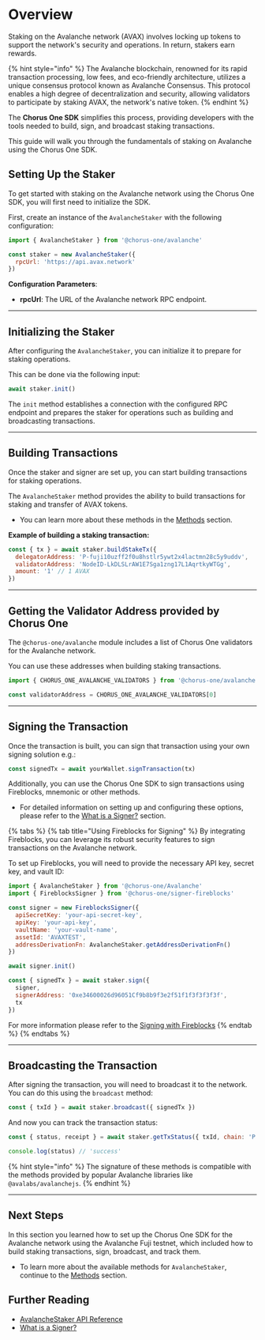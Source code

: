 # Overview

Staking on the Avalanche network (AVAX) involves locking up tokens to support the network's security and operations. In return, stakers earn rewards.

{% hint style="info" %}
The Avalanche blockchain, renowned for its rapid transaction processing, low fees, and eco-friendly architecture, utilizes a unique consensus protocol known as Avalanche Consensus. This protocol enables a high degree of decentralization and security, allowing validators to participate by staking AVAX, the network's native token.
{% endhint %}

The **Chorus One SDK** simplifies this process, providing developers with the tools needed to build, sign, and broadcast staking transactions.

This guide will walk you through the fundamentals of staking on Avalanche using the Chorus One SDK.

## Setting Up the Staker

To get started with staking on the Avalanche network using the Chorus One SDK, you will first need to initialize the SDK.

First, create an instance of the `AvalancheStaker` with the following configuration:

```javascript
import { AvalancheStaker } from '@chorus-one/avalanche'

const staker = new AvalancheStaker({
  rpcUrl: 'https://api.avax.network'
})
```

**Configuration Parameters**:

- **rpcUrl**: The URL of the Avalanche network RPC endpoint.

---

## Initializing the Staker

After configuring the `AvalancheStaker`, you can initialize it to prepare for staking operations.

This can be done via the following input:

```javascript
await staker.init()
```

The `init` method establishes a connection with the configured RPC endpoint and prepares the staker for operations such as building and broadcasting transactions.

---

## Building Transactions

Once the staker and signer are set up, you can start building transactions for staking operations.

The `AvalancheStaker` method provides the ability to build transactions for staking and transfer of AVAX tokens.

- You can learn more about these methods in the [Methods](methods.md) section.

**Example of building a staking transaction:**

```javascript
const { tx } = await staker.buildStakeTx({
  delegatorAddress: 'P-fuji10uzff2f0u8hstlr5ywt2x4lactmn28c5y9uddv',
  validatorAddress: 'NodeID-LkDLSLrAW1E7Sga1zng17L1AqrtkyWTGg',
  amount: '1' // 1 AVAX
})
```

---

## Getting the Validator Address provided by Chorus One

The `@chorus-one/avalanche` module includes a list of Chorus One validators for the Avalanche network.

You can use these addresses when building staking transactions.

```javascript
import { CHORUS_ONE_AVALANCHE_VALIDATORS } from '@chorus-one/avalanche'

const validatorAddress = CHORUS_ONE_AVALANCHE_VALIDATORS[0]
```

---

## Signing the Transaction

Once the transaction is built, you can sign that transaction using your own signing solution e.g.:

```js
const signedTx = await yourWallet.signTransaction(tx)
```

Additionally, you can use the Chorus One SDK to sign transactions using Fireblocks, mnemonic or other methods.

- For detailed information on setting up and configuring these options, please refer to the [What is a Signer?](../signers-explained/what-is-a-signer.md) section.

{% tabs %}
{% tab title="Using Fireblocks for Signing" %}
By integrating Fireblocks, you can leverage its robust security features to sign transactions on the Avalanche network.

To set up Fireblocks, you will need to provide the necessary API key, secret key, and vault ID:

```javascript
import { AvalancheStaker } from '@chorus-one/Avalanche'
import { FireblocksSigner } from '@chorus-one/signer-fireblocks'

const signer = new FireblocksSigner({
  apiSecretKey: 'your-api-secret-key',
  apiKey: 'your-api-key',
  vaultName: 'your-vault-name',
  assetId: 'AVAXTEST',
  addressDerivationFn: AvalancheStaker.getAddressDerivationFn()
})

await signer.init()

const { signedTx } = await staker.sign({
  signer,
  signerAddress: '0xe34600026d96051Cf9b8b9f3e2f51f1f3f3f3f3f',
  tx
})
```

For more information please refer to the [Signing with Fireblocks](../signers-explained/fireblocks.md)
{% endtab %}
{% endtabs %}

---

## Broadcasting the Transaction

After signing the transaction, you will need to broadcast it to the network. You can do this using the `broadcast` method:

```javascript
const { txId } = await staker.broadcast({ signedTx })
```

And now you can track the transaction status:

```javascript
const { status, receipt } = await staker.getTxStatus({ txId, chain: 'P' })

console.log(status) // 'success'
```

{% hint style="info" %}
The signature of these methods is compatible with the methods provided by popular Avalanche libraries like `@avalabs/avalanchejs`.
{% endhint %}

---

## Next Steps

In this section you learned how to set up the Chorus One SDK for the Avalanche network using the Avalanche Fuji testnet, which included how to build staking transactions, sign, broadcast, and track them.

- To learn more about the available methods for `AvalancheStaker`, continue to the [Methods](methods.md) section.

## Further Reading

- [AvalancheStaker API Reference](../../docs/classes/avalanche_src.AvalancheStaker.md)
- [What is a Signer?](../signers-explained/what-is-a-signer.md)

```

```
